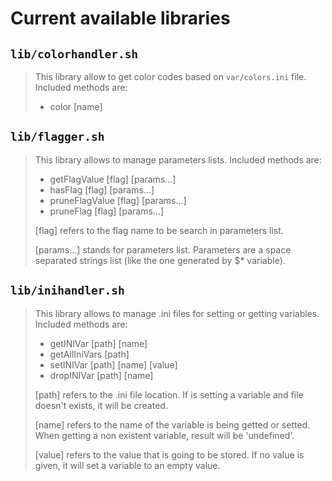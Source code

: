 # Current available libraries

## `lib/colorhandler.sh`

> This library allow to get color codes based on `var/colors.ini` file. Included methods are:
>
> - color [name]

## `lib/flagger.sh`

> This library allows to manage parameters lists. Included methods are:
>
> - getFlagValue [flag] [params...]
> - hasFlag [flag] [params...]
> - pruneFlagValue [flag] [params...]
> - pruneFlag [flag] [params...]
>
> [flag] refers to the flag name to be search in parameters list.
>
> [params...] stands for parameters list. Parameters are a space separated strings list (like the one generated by $\* variable).

## `lib/inihandler.sh`

> This library allows to manage .ini files for setting or getting variables. Included methods are:
>
> - getINIVar [path] [name]
> - getAllIniVars [path]
> - setINIVar [path] [name] [value]
> - dropINIVar [path] [name]
>
> [path] refers to the .ini file location. If is setting a variable and file doesn't exists, it will be created.
>
> [name] refers to the name of the variable is being getted or setted. When getting a non existent variable, result will be 'undefined'.
>
> [value] refers to the value that is going to be stored. If no value is given, it will set a variable to an empty value.
